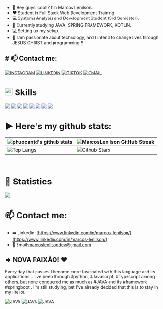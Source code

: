 - 👋 Hey guys, cool!? I'm Marcos Lenilson...
- ❤ Student in Full Stack Web Development Training
- 💻 Systems Analysis and Development Student (3rd Semester).
- 🌱 Currently studying JAVA, SPRING FRAMEWORK, KOTLIN.
- 💻 Setting up my setup.
- 🙏 I am passionate about technology, and I intend to change lives through JESUS ​​CHRIST and programming !!

<h2># 📫 Contact me:</b></h2>

[![INSTAGRAM](https://img.shields.io/badge/Instagram-E4405F?style=for-the-badge&logo=instagram&logoColor=white)](https://www.instagram.com/marcos_lenilson/)
[![LINKEDIN](https://img.shields.io/badge/LinkedIn-0077B5?style=for-the-badge&logo=linkedin&logoColor=white)](https://www.linkedin.com/in/marcos-lenilson/)
[![TIKTOK](https://img.shields.io/badge/TikTok-000000?style=for-the-badge&logo=tiktok&logoColor=white)](https://www.tiktok.com/@marcos_futurodev)
[![GMAIL](https://img.shields.io/badge/Gmail-D14836?style=for-the-badge&logo=gmail&logoColor=white)](mailto:marcoslenilsondev@gmail.com)

# <img src="https://media2.giphy.com/media/QssGEmpkyEOhBCb7e1/giphy.gif?cid=ecf05e47a0n3gi1bfqntqmob8g9aid1oyj2wr3ds3mg700bl&rid=giphy.gif" width ="25"><b> Skills</b>

<p width="12%">
  <img  src="https://img.shields.io/badge/HTML5-E34F26.svg?style=for-the-badge&logo=HTML5&logoColor=white">
  <img src="https://img.shields.io/badge/CSS3-1572B6.svg?style=for-the-badge&logo=CSS3&logoColor=white">
  <img src="https://img.shields.io/badge/JavaScript-F7DF1E.svg?style=for-the-badge&logo=JavaScript&logoColor=black">
  <img src="https://img.shields.io/badge/MySQL-4479A1.svg?style=for-the-badge&logo=MySQL&logoColor=white">
  <img src="https://img.shields.io/badge/Python-3776AB.svg?style=for-the-badge&logo=Python&logoColor=white">
  <img src="https://img.shields.io/badge/Java-ED8B00?style=for-the-badge&logo=openjdk&logoColor=white">
  <img src="https://img.shields.io/badge/Spring-6DB33F?style=for-the-badge&logo=spring&logoColor=white">
  <img src="https://img.shields.io/badge/Spring_Boot-F2F4F9?style=for-the-badge&logo=spring-boot">

  
# ▶️ Here's my github stats:

| ![phuocantd's github stats](https://github-readme-stats.vercel.app/api?username=MarcosLenilson&show_icons=true&theme=react)          | ![MarcosLenilson GitHub Streak](https://github-readme-streak-stats.herokuapp.com/?user=MarcosLenilson&theme=react)                                                                                                   |
| ------------------------------------------------------------------------------------------------------------------------------------ | -------------------------------------------------------------------------------------------------------------------------------------------------------------------------------------------------------------------- |
| ![Top Langs](https://github-readme-stats.vercel.app/api/top-langs/?username=MarcosLenilson&langs_count=8&theme=react&layout=compact) | ![Github Stars](https://github-readme-stats.vercel.app/api?username=MarcosLenilson&show_icons=true&locale=en&count_private=true&hide_rank=true&custom_title=My%20GitHub%20Stats&disable_animations=true&theme=react) |



  <!-- <img width="15%" src="https://img.shields.io/badge/TYPESCRIPT-000000?logo=typescript&logoColor=000000&color=d5e262">--> 
  <!-- <img width="10.3%" src="https://img.shields.io/badge/REACT-000000?logo=react&logoColor=000000&color=%2362b3e2">-->
  <!-- <img width="7.25%" src="https://img.shields.io/badge/GIT-000000?logo=git&logoColor=000000&color=ac76df">-->
  <!-- <img width="24%" src="https://img.shields.io/badge/STYLED%20COMPONENTS-000000?logo=styled-components&logoColor=000000&color=%2362b3e2"> -->
  <!-- <img width="11.5%" src="https://img.shields.io/badge/NODEJS-000000?logo=node.js&logoColor=000000&color=62e2a2"> -->
  <!-- <img width="15.5%" src="https://img.shields.io/badge/POSTGRESQL-000000?logo=postgresql&logoColor=000000&color=62d3e2"> -->
  <!-- <img width="8.35%" src="https://img.shields.io/badge/JEST-000000?logo=jest&logoColor=000000&color=%23dfb176"> -->
  <!-- <img width="11.75%" src="https://img.shields.io/badge/DOCKER-000000?logo=docker&logoColor=000000&color=686868"> -->
  <!-- <img width="14.5%" src="https://img.shields.io/badge/EXPRESSJS-000000?logo=express&logoColor=000000&color=62e2a2"> -->
  <!-- <img width="11.25%" src="https://img.shields.io/badge/NESTJS-000000?logo=nestjs&logoColor=000000&color=62e2a2"> -->
  <!-- <img width="11.75%" src="https://img.shields.io/badge/DJANGO-000000?logo=django&logoColor=000000&color=62e2a2"> -->
  <!-- <img width="8%" src="https://img.shields.io/badge/NPM-000000?logo=npm&logoColor=000000&color=%23ac76df"> -->
  <!-- <img width="9%" src="https://img.shields.io/badge/YARN-000000?logo=yarn&logoColor=000000&color=%23ac76df"> -->
</p>
<br />

# 🔷 Statistics</b>

![](https://github-profile-summary-cards.vercel.app/api/cards/profile-details?username=MarcosLenilson&theme=react)

# 📫 Contact me:</b>

- ➡️ Linkedin: [https://www.linkedin.com/in/marcos-lenilson/](https://www.linkedin.com/in/marcos-lenilson/)
- 📧 Email:[marcoslenilsondev@gmail.com](mailto:marcoslenilsondev@gmail.com)
  
  
<h2> => NOVA PAIXÃO! ❤ </h2>
Every day that passes I become more fascinated with this language and its applications... I've been through #python,
#Javascript, #Typescript among others, but none conquered me as much as #JAVA and its #framework #springboot .
I'm still studying, but I've already decided that this is to stay in my life lol.

  ![JAVA](https://img.shields.io/badge/Java-ED8B00?style=for-the-badge&logo=openjdk&logoColor=white) 
  ![JAVA](https://img.shields.io/badge/Java-ED8B00?style=for-the-badge&logo=openjdk&logoColor=white) 
  ![JAVA](https://img.shields.io/badge/Java-ED8B00?style=for-the-badge&logo=openjdk&logoColor=white) 


  
  
  
